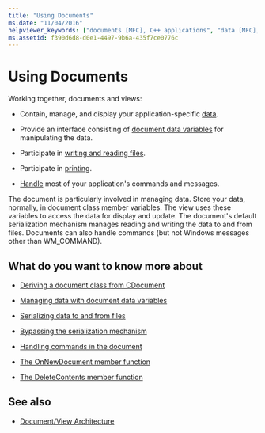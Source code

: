 ```yaml
---
title: "Using Documents"
ms.date: "11/04/2016"
helpviewer_keywords: ["documents [MFC], C++ applications", "data [MFC], reading", "documents [MFC]", "files [MFC], writing to", "data [MFC], documents", "files [MFC]", "views [MFC], C++ applications", "document/view architecture [MFC], documents", "reading data [MFC], documents and views", "printing [MFC], documents", "writing to files [MFC]"]
ms.assetid: f390d6d8-d0e1-4497-9b6a-435f7ce0776c
---
```

# Using Documents

Working together, documents and views:

- Contain, manage, and display your application-specific [data](../mfc/managing-data-with-document-data-variables.md).

- Provide an interface consisting of [document data variables](../mfc/managing-data-with-document-data-variables.md) for manipulating the data.

- Participate in [writing and reading files](../mfc/serializing-data-to-and-from-files.md).

- Participate in [printing](../mfc/role-of-the-view-in-printing.md).

- [Handle](../mfc/handling-commands-in-the-document.md) most of your application's commands and messages.

The document is particularly involved in managing data. Store your data, normally, in document class member variables. The view uses these variables to access the data for display and update. The document's default serialization mechanism manages reading and writing the data to and from files. Documents can also handle commands (but not Windows messages other than WM_COMMAND).

## What do you want to know more about

- [Deriving a document class from CDocument](../mfc/deriving-a-document-class-from-cdocument.md)

- [Managing data with document data variables](../mfc/managing-data-with-document-data-variables.md)

- [Serializing data to and from files](../mfc/serializing-data-to-and-from-files.md)

- [Bypassing the serialization mechanism](../mfc/bypassing-the-serialization-mechanism.md)

- [Handling commands in the document](../mfc/handling-commands-in-the-document.md)

- [The OnNewDocument member function](../mfc/reference/cdocument-class.md#onnewdocument)

- [The DeleteContents member function](../mfc/reference/cdocument-class.md#deletecontents)

## See also

- [Document/View Architecture](../mfc/document-view-architecture.md)
